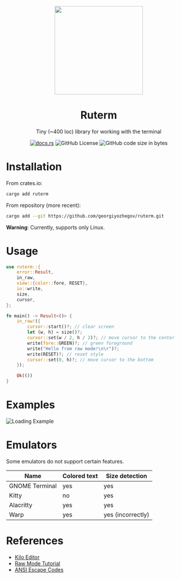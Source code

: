 <div align="center">
    <img src="https://github.com/georgiyozhegov/terminal/assets/159022025/b9bf9c24-486c-44b1-ac9e-e856426c2acc" width=240px height=240px>
    <h1 align="center">Ruterm</h1>
    <p align="center">Tiny (~400 loc) library for working with the terminal</p>
    
[![docs.rs](https://img.shields.io/docsrs/ruterm)](https://docs.rs/ruterm/latest/ruterm/)
![GitHub License](https://img.shields.io/github/license/georgiyozhegov/terminal)
![GitHub code size in bytes](https://img.shields.io/github/languages/code-size/georgiyozhegov/terminal)
</div>

# Installation

From crates.io:
```bash
cargo add ruterm
```

From repository (more recent):
```bash
cargo add --git https://github.com/georgiyozhegov/ruterm.git
```

**Warning**: Currently, supports only Linux. <br>

# Usage

```rust
use ruterm::{
    error::Result,
    in_raw,
    view::{color::fore, RESET},
    io::write,
    size,
    cursor,
};

fn main() -> Result<()> {
    in_raw!({
        cursor::start()?; // clear screen
        let (w, h) = size()?;
        cursor::set(w / 2, h / 2)?; // move cursor to the center
        write(fore::GREEN)?; // green foreground
        write("Hello from raw mode!\n\r")?;
        write(RESET)?; // reset style
        cursor::set(0, h)?; // move cursor to the bottom
    });

    Ok(())
}
```

# Examples

![Loading Example](https://github.com/georgiyozhegov/ruterm/assets/159022025/0575c990-7527-41ca-9068-eb88f4f27825)

# Emulators


Some emulators do not support certain features.

|Name           |Colored text |Size detection    |
|---------------|-------------|------------------|
|GNOME Terminal |yes          |yes               |
|Kitty          |no           |yes               |
|Alacritty      |yes          |yes               |
|Warp           |yes          |yes (incorrectly) |

# References

- [Kilo Editor](https://github.com/antirez/kilo)
- [Raw Mode Tutorial](https://viewsourcecode.org/snaptoken/kilo/02.enteringRawMode.html)
- [ANSI Escape Codes](https://en.wikipedia.org/wiki/ANSI_escape_code)
